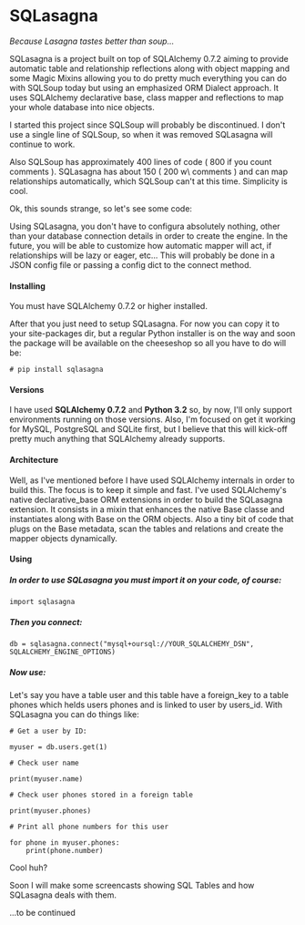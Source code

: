 # SQLasagna
*Because Lasagna tastes better than soup...*

SQLasagna is a project built on top of SQLAlchemy 0.7.2 aiming to provide automatic table and relationship reflections along with object mapping and some Magic Mixins allowing you to do pretty much everything you can do with SQLSoup today but using an emphasized ORM Dialect approach.
It uses SQLAlchemy declarative base, class mapper and reflections to map your whole database into nice objects.

I started this project since SQLSoup will probably be discontinued. I don't use a single line of SQLSoup, so when it was removed SQLasagna will continue to work.

Also SQLSoup has approximately 400 lines of code ( 800 if you count comments ). SQLasagna has about 150 ( 200 w\ comments ) and can map relationships automatically, which SQLSoup can't at this time. Simplicity is cool.


Ok, this sounds strange, so let's see some code:


Using SQLasagna, you don't have to configura absolutely nothing, other than your database connection details in order to create the engine.
In the future, you will be able to customize how automatic mapper will act, if relationships will be lazy or eager, etc... This will probably be done in a JSON config file or passing a config dict to the connect method.


#### Installing

You must have SQLAlchemy 0.7.2 or higher installed.

After that you just need to setup SQLasagna. For now you can copy it to your site-packages dir, but a regular Python installer is on the way and soon the package will be available on the cheeseshop so all you have to do will be:

    # pip install sqlasagna

#### Versions

I have used **SQLAlchemy 0.7.2** and **Python 3.2** so, by now, I'll only support environments running on those versions. Also, I'm focused on get it working for MySQL, PostgreSQL and SQLite first, but I believe that this will kick-off pretty much anything that SQLAlchemy already supports.

#### Architecture

Well, as I've mentioned before I have used SQLAlchemy internals in order to build this.
The focus is to keep it simple and fast.
I've used SQLAlchemy's native declarative_base ORM extensions in order to build the SQLasagna extension. It consists in a mixin that enhances the native Base classe and instantiates along with Base on the ORM objects. Also a tiny bit of code that plugs on the Base metadata, scan the tables and relations and create the mapper objects dynamically.

#### Using
    

##### In order to use SQLasagna you must import it on your code, of course:

    import sqlasagna
    
##### Then you connect:

    db = sqlasagna.connect("mysql+oursql://YOUR_SQLALCHEMY_DSN", SQLALCHEMY_ENGINE_OPTIONS)
    
##### Now use:

Let's say you have a table user and this table have a foreign_key to a table phones which helds users phones and is linked to user by users_id.
With SQLasagna you can do things like:

    # Get a user by ID:
    
    myuser = db.users.get(1)
    
    # Check user name
    
    print(myuser.name)
    
    # Check user phones stored in a foreign table
    
    print(myuser.phones)
    
    # Print all phone numbers for this user
    
    for phone in myuser.phones:
        print(phone.number)
        
    
Cool huh?

Soon I will make some screencasts showing SQL Tables and how SQLasagna deals with them.


...to be continued